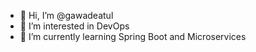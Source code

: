 - 👋 Hi, I’m @gawadeatul
- 👀 I’m interested in DevOps
- 🌱 I’m currently learning Spring Boot and Microservices


<!---
gawadeatul/gawadeatul is a ✨ special ✨ repository because its `README.md` (this file) appears on your GitHub profile.
You can click the Preview link to take a look at your changes.
--->
